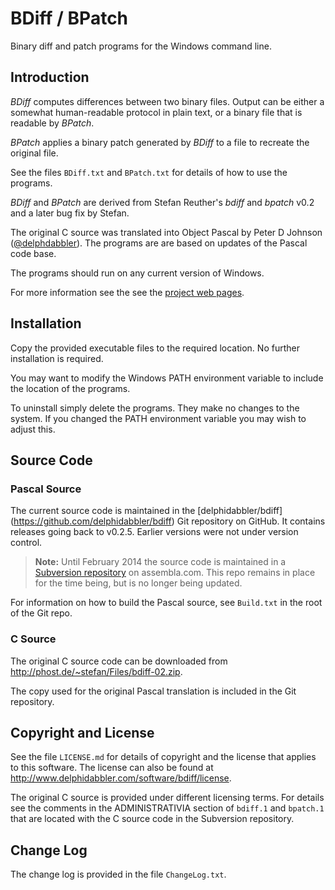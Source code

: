 BDiff / BPatch
==============

Binary diff and patch programs for the Windows command line.

Introduction
------------

_BDiff_ computes differences between two binary files. Output can be either a somewhat human-readable protocol in plain text, or a binary file that is readable by _BPatch_.

_BPatch_ applies a binary patch generated by _BDiff_ to a file to recreate the original file.

See the files `BDiff.txt` and `BPatch.txt` for details of how to use the programs.

_BDiff_ and _BPatch_ are derived from Stefan Reuther's _bdiff_ and _bpatch_ v0.2 and a later bug fix by Stefan.

The original C source was translated into Object Pascal by Peter D Johnson ([@delphdabbler](https://twitter.com/delphidabbler)). The programs are are based on updates of the Pascal code base.

The programs should run on any current version of Windows.

For more information see the see the [project web pages](http://delphidabbler.com/software/bdiff).

Installation
------------

Copy the provided executable files to the required location. No further installation is required.

You may want to modify the Windows PATH environment variable to include the location of the programs.

To uninstall simply delete the programs. They make no changes to the system. If you changed the PATH environment variable you may wish to adjust this.

Source Code
-----------

### Pascal Source

The current source code is maintained in the [delphidabbler/bdiff] (https://github.com/delphidabbler/bdiff) Git repository on GitHub. It contains releases going back to v0.2.5. Earlier versions were not under version control.

> **Note:** Until February 2014 the source code is maintained in a [Subversion repository](https://www.assembla.com/code/bdiff/subversion/nodes) on assembla.com. This repo remains in place for the time being, but is no longer being updated.

For information on how to build the Pascal source, see `Build.txt` in the root of the Git repo.

### C Source

The original C source code can be downloaded from http://phost.de/~stefan/Files/bdiff-02.zip.

The copy used for the original Pascal translation is included in the Git repository.

Copyright and License
---------------------

See the file `LICENSE.md` for details of copyright and the license that applies to this software. The license can also be found at http://www.delphidabbler.com/software/bdiff/license.

The original C source is provided under different licensing terms. For details see the comments in the ADMINISTRATIVIA section of `bdiff.1` and `bpatch.1` that are located with the C source code in the Subversion repository.

Change Log
----------

The change log is provided in the file `ChangeLog.txt`.

